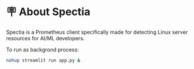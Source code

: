 # 🪧 About Spectia

Spectia is a Prometheus client specifically made for detecting Linux server resources for AI/ML developers.

To run as backgrond process:
```bash
nohup streamlit run app.py &
```